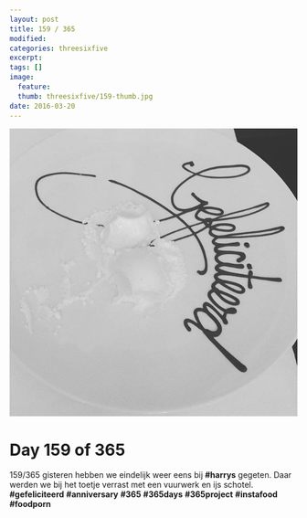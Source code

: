 ```yaml
---
layout: post
title: 159 / 365
modified:
categories: threesixfive
excerpt:
tags: []
image:
  feature: 
  thumb: threesixfive/159-thumb.jpg
date: 2016-03-20
---
```


![159](/images/threesixfive/159.jpg)

# Day 159 of 365

159/365 gisteren hebben we eindelijk weer eens bij **\#harrys** gegeten. Daar werden we bij het toetje verrast met een vuurwerk en ijs schotel. **\#gefeliciteerd** **\#anniversary** **\#365** **\#365days** **\#365project** **\#instafood** **\#foodporn**
